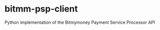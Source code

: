 bitmm-psp-client
================

Python implementation of the Bitmymoney Payment Service Processor API
